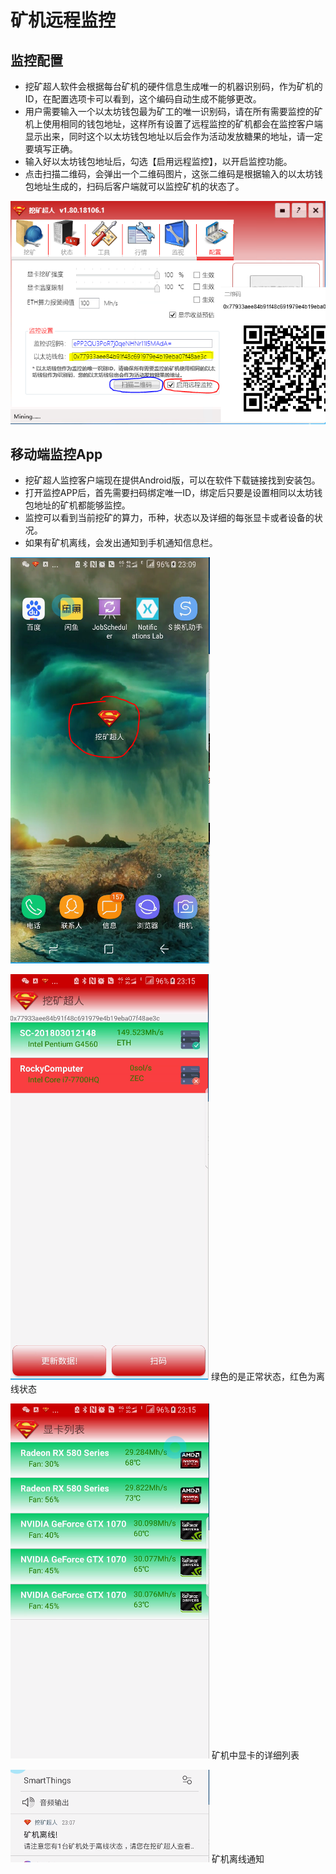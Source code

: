 # 矿机远程监控

## 监控配置

- 挖矿超人软件会根据每台矿机的硬件信息生成唯一的机器识别码，作为矿机的ID，在配置选项卡可以看到，这个编码自动生成不能够更改。
- 用户需要输入一个以太坊钱包最为矿工的唯一识别码，请在所有需要监控的矿机上使用相同的钱包地址，这样所有设置了远程监控的矿机都会在监控客户端显示出来，同时这个以太坊钱包地址以后会作为活动发放糖果的地址，请一定要填写正确。
- 输入好以太坊钱包地址后，勾选【启用远程监控】，以开启监控功能。
- 点击扫描二维码，会弹出一个二维码图片，这张二维码是根据输入的以太坊钱包地址生成的，扫码后客户端就可以监控矿机的状态了。

![Status](IMAGE/monitorsetting.PNG)

## 移动端监控App

- 挖矿超人监控客户端现在提供Android版，可以在软件下载链接找到安装包。
- 打开监控APP后，首先需要扫码绑定唯一ID，绑定后只要是设置相同以太坊钱包地址的矿机都能够监控。
- 监控可以看到当前挖矿的算力，币种，状态以及详细的每张显卡或者设备的状况。
- 如果有矿机离线，会发出通知到手机通知信息栏。

![Status](IMAGE/applogo.PNG)

![Status](IMAGE/monitormain.PNG)
绿色的是正常状态，红色为离线状态

![Status](IMAGE/detail.PNG)
矿机中显卡的详细列表

![Status](IMAGE/notification.PNG)
矿机离线通知